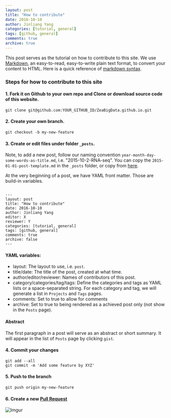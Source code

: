 ```yaml
---
layout: post
title: "How to contribute"
date: 2016-10-10
author: Jinliang Yang
categories: [tutorial, general]
tags: [github, general]
comments: true
archive: true
---
```


This post serves as the tutorial on how to contribute to this site.
We use [Markdown](http://daringfireball.net/projects/markdown/), an easy-to-read, easy-to-write plain text format, to convert your content to HTML. Here is a quick reference of [markdown syntax](https://guides.github.com/pdfs/markdown-cheatsheet-online.pdf).


### Steps for how to contribute to this site

#### 1. Fork it on Github to your own repo and Clone or download source code of this website.

```
git clone git@github.com:YOUR_GITHUB_ID/ZeaBigData.github.io.git
```

#### 2. Create your own branch.

```
git checkout -b my-new-feature
```

#### 3. Create or edit files under folder `_posts`.

Note, to add a new post, follow our naming convention `year-month-day-some-words-as-title.md`, i.e. "2015-10-2-RNA-seq".
You can copy the `2015-01-01-post-template.md` in the `_posts` folder, or copy from [here](https://raw.githubusercontent.com/ZeaBigData/ZeaBigData.github.io/master/_posts/2015-01-01-post-template.md).

At the very beginning of a post, we have YAML front matter. Those are build-in variables.

```

---
layout: post  
title: "How to contribute"  
date: 2016-10-10  
author: Jinliang Yang  
editor: X
reviewer: Y
categories: [tutorial, general]  
tags: [github, general]  
comments: true  
archive: false  
---

```

#### YAML variables:
- layout: The layout to use, i.e. `post`.
- title/date: The title of the post, created at what time.
- author/editor/reviewer: Names of contributors of this post.
- category/categories/tag/tags: Define the categories and tags as YAML lists or a space-separated string. For each category and tag, we will generate a list in `Projects` and `Tags` pages.
- comments: Set to true to allow for comments
- archive: Set to true to being rendered as a achieved post only (not show in the `Posts` page).

#### Abstract

The first paragraph in a post will serve as an abstract or short summary. It will appear in the list of `Posts` page by clicking `gist`.


#### 4. Commit your changes

```
git add --all
git commit -m 'Add some feature by XYZ'
```

#### 5. Push to the branch

```
git push origin my-new-feature
```

#### 6. Create a new [Pull Request](https://github.com/ZeaBigData/ZeaBigData.github.io/pulls)

![Imgur](http://i.imgur.com/9zaA5IK.png)
